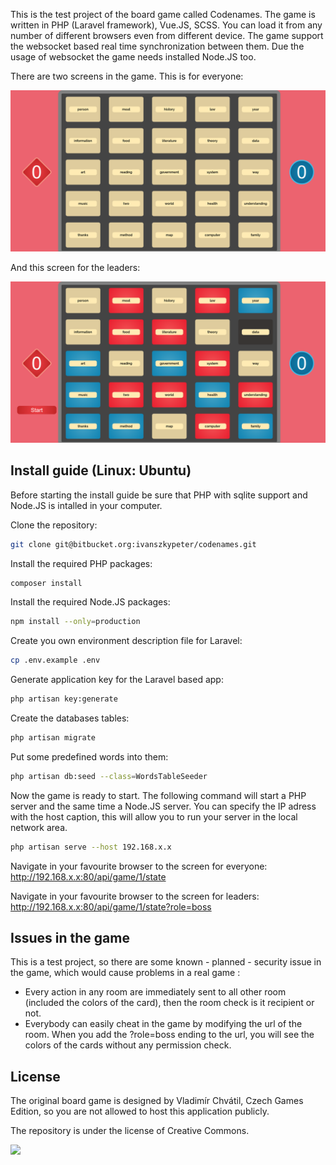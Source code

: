 
This is the test project of the board game called Codenames. The game is written in PHP (Laravel framework), Vue.JS, SCSS. You can load it from any number of different browsers even from different device. The game support the websocket based real time synchronization between them. Due the usage of websocket the game needs installed Node.JS too.
 
There are two screens in the game. This is for everyone: 
 
![Screen for everyone](https://raw.githubusercontent.com/ivanszkypeter/codenames/master/resources/assets/img/1.png)

And this screen for the leaders:

![Screen for the leaders](https://raw.githubusercontent.com/ivanszkypeter/codenames/master/resources/assets/img/2.png)

## Install guide (Linux: Ubuntu)

Before starting the install guide be sure that PHP with sqlite support and Node.JS is intalled in your computer.

Clone the repository:
```sh
git clone git@bitbucket.org:ivanszkypeter/codenames.git
```
Install the required PHP packages:
```sh
composer install
```
Install the required Node.JS packages:
```sh
npm install --only=production
```
Create you own environment description file for Laravel:
```sh
cp .env.example .env
```
Generate application key for the Laravel based app:
```sh
php artisan key:generate 
```
Create the databases tables:
```sh
php artisan migrate
```
Put some predefined words into them:
```sh
php artisan db:seed --class=WordsTableSeeder
```
Now the game is ready to start. The following command will start a PHP server and the same time a Node.JS server. You can specify the IP adress with the host caption, this will allow you to run your server in the local network area. 
```sh
php artisan serve --host 192.168.x.x
```

Navigate in your favourite browser to the screen for everyone: http://192.168.x.x:80/api/game/1/state

Navigate in your favourite browser to the screen for leaders: http://192.168.x.x:80/api/game/1/state?role=boss

## Issues in the game

This is a test project, so there are some known - planned - security issue in the game, which would cause problems in a real game :

- Every action in any room are immediately sent to all other room (included the colors of the card), then the room check is it recipient or not.
- Everybody can easily cheat in the game by modifying the url of the room. When you add the ?role=boss ending to the url, you will see the colors of the cards without any permission check. 

## License

The original board game is designed by Vladimír Chvátil, Czech Games Edition, so you are not allowed to host this application publicly. 

The repository is under the license of Creative Commons. 

<a href="https://creativecommons.org/licenses/by-nc-sa/4.0/"><img src="https://licensebuttons.net/l/by-nc-sa/3.0/88x31.png" /></a>